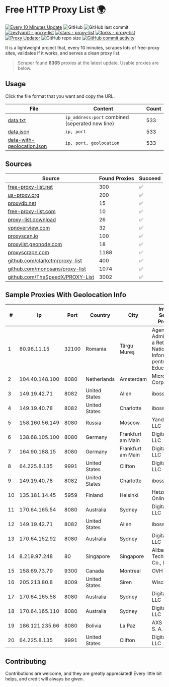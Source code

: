
# Free HTTP Proxy List 🌍

[![Every 10 Minutes Update](https://github.com/mertguvencli/http-proxy-list/actions/workflows/main.yml/badge.svg?branch=main)](https://github.com/mertguvencli/http-proxy-list/actions/workflows/main.yml)
![GitHub](https://img.shields.io/github/license/mertguvencli/http-proxy-list)
![GitHub last commit](https://img.shields.io/github/last-commit/mertguvencli/http-proxy-list)
[![zevtyardt - proxy-list](https://img.shields.io/static/v1?label=zevtyardt&message=proxy-list&color=blue&logo=github)](https://github.com/zevtyardt/proxy-list "Go to GitHub repo")
[![stars - proxy-list](https://img.shields.io/github/stars/zevtyardt/proxy-list?style=social)](https://github.com/zevtyardt/proxy-list)
[![forks - proxy-list](https://img.shields.io/github/forks/zevtyardt/proxy-list?style=social)](https://github.com/zevtyardt/proxy-list)
[![Proxy Updater](https://github.com/zevtyardt/proxy-list/workflows/Proxy%20Updater/badge.svg)](https://github.com/zevtyardt/proxy-list/actions?query=workflow:"Proxy+Updater")
![GitHub repo size](https://img.shields.io/github/repo-size/zevtyardt/proxy-list)
[![GitHub commit activity](https://img.shields.io/github/commit-activity/m/zevtyardt/proxy-list?logo=commits)](https://github.com/zevtyardt/proxy-list/commits/main)

It is a lightweight project that, every 10 minutes, scrapes lots of free-proxy sites, validates if it works, and serves a clean proxy list.

> Scraper found **6365** proxies at the latest update. Usable proxies are below.

## Usage

Click the file format that you want and copy the URL.

|File|Content|Count|
|----|-------|-----|
|[data.txt](https://raw.githubusercontent.com/mertguvencli/http-proxy-list/main/proxy-list/data.txt)|`ip_address:port` combined (seperated new line)|533|
|[data.json](https://raw.githubusercontent.com/mertguvencli/http-proxy-list/main/proxy-list/data.json)|`ip, port`|533|
|[data-with-geolocation.json](https://raw.githubusercontent.com/mertguvencli/http-proxy-list/main/proxy-list/data-with-geolocation.json)|`ip, port, geolocation`|533|

## Sources

|Source|Found Proxies|Succeed|
|------|-------------|-------|
|[free-proxy-list.net](https://free-proxy-list.net)|300|✅|
|[us-proxy.org](https://www.us-proxy.org)|200|✅|
|[proxydb.net](http://proxydb.net)|15|✅|
|[free-proxy-list.com](https://free-proxy-list.com/?page=&port=&type%5B%5D=http&type%5B%5D=https&up_time=0&search=Search)|10|✅|
|[proxy-list.download](https://www.proxy-list.download/HTTP)|26|✅|
|[vpnoverview.com](https://vpnoverview.com/privacy/anonymous-browsing/free-proxy-servers)|32|✅|
|[proxyscan.io](https://www.proxyscan.io)|100|✅|
|[proxylist.geonode.com](https://proxylist.geonode.com/api/proxy-list?limit=300&page=1&sort_by=lastChecked&sort_type=desc&protocols=http,https)|18|✅|
|[proxyscrape.com](https://api.proxyscrape.com/v2/?request=displayproxies&protocol=http&timeout=10000&country=all&ssl=all&anonymity=all)|1188|✅|
|[github.com/clarketm/proxy-list](https://raw.githubusercontent.com/clarketm/proxy-list/master/proxy-list-raw.txt)|400|✅|
|[github.com/monosans/proxy-list](https://raw.githubusercontent.com/monosans/proxy-list/main/proxies/http.txt)|1074|✅|
|[github.com/TheSpeedX/PROXY-List](https://raw.githubusercontent.com/TheSpeedX/PROXY-List/master/http.txt)|3002|✅|


## Sample Proxies With Geolocation Info

|#|Ip|Port|Country|City|Internet Service Provider|
|-|--|----|-------|----|-------------------------|
|1|80.96.11.15|32100|Romania|Târgu Mureş|Agentia de Administrare a Retelei Nationale de Informatica pentru Educatie si C|
|2|104.40.148.100|8080|Netherlands|Amsterdam|Microsoft Corporation|
|3|149.19.42.71|8082|United States|Allen|iboss, inc|
|4|149.19.40.78|8082|United States|Charlotte|iboss, inc|
|5|158.160.56.149|8080|Russia|Moscow|Yandex.Cloud LLC|
|6|138.68.105.100|8080|Germany|Frankfurt am Main|DigitalOcean, LLC|
|7|164.90.188.15|8080|Germany|Frankfurt am Main|DigitalOcean, LLC|
|8|64.225.8.135|9991|United States|Clifton|DigitalOcean, LLC|
|9|149.19.40.78|8082|United States|Charlotte|iboss, inc|
|10|135.181.14.45|5959|Finland|Helsinki|Hetzner Online GmbH|
|11|170.64.165.54|8080|Australia|Sydney|DigitalOcean, LLC|
|12|149.19.42.71|8082|United States|Allen|iboss, inc|
|13|170.64.152.92|8080|Australia|Sydney|DigitalOcean, LLC|
|14|8.219.97.248|80|Singapore|Singapore|Alibaba (US) Technology Co., Ltd.|
|15|158.69.73.79|9300|Canada|Montreal|OVH SAS|
|16|205.213.80.8|8009|United States|Siren|WiscNet|
|17|170.64.165.58|8080|Australia|Sydney|DigitalOcean, LLC|
|18|170.64.165.110|8080|Australia|Sydney|DigitalOcean, LLC|
|19|186.121.235.66|8080|Bolivia|La Paz|AXS Bolivia S. A.|
|20|64.225.8.135|9991|United States|Clifton|DigitalOcean, LLC|



## Contributing

Contributions are welcome, and they are greatly appreciated! Every
little bit helps, and credit will always be given.

